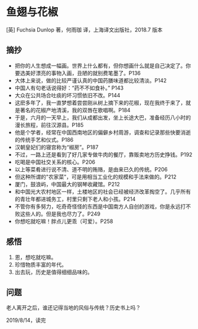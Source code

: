 # 鱼翅与花椒

[英] Fuchsia Dunlop 著，何雨珈 译，上海译文出版社，2018.7 版本

## 摘抄

* 把你的人生想成一幅画。世界上什么都有，但你想画什么就是自己决定了。你要选美好漂亮的事物入画，丑陋的就别费笔墨了。P136
* 大体上来说，做的比较严谨认真的中国药膳味道都比较清淡。P142
* 中国人有句老话说得好：“药不不如食补。” P143
* 大众在公共场合吐痰的坏习惯依旧不改。P144
* 这麽多年了，我一直梦想着尝尝刚从树上摘下来的花椒，现在我终于来了，就是著名的花椒产地清溪，我的双唇在歌唱啊。P184
* 于是，六月的一天早上，我们从成都出发，坐上长途大巴，准备经历八小时的漫长旅程，前往汉源县。P185
* 他是个学者，经常在中国西南地区的偏僻乡村周游，调查和记录那些快要消逝的传统手艺和仪式。P186
* 汉朝皇妃们的寝宫称为“椒房”。P187
* 不过，一路上还是看到了好几家专做牛肉的餐厅，靠贩卖地方历史挣钱。P192
* 吃喝是中国社交关系的核心。P206
* 以上等菜肴进行说不清、道不明的贿赂，是由来已久的传统。P206
* 但这种所谓的"农家菜"，可是用相当工业化的规模和手法来做的。P212
* 厦门，鼓浪屿，中国最大的钢琴收藏馆。P212
* 和中国光大农村地区一样，土楼地区的社会已经被经济改革掏空了。几乎所有的青壮年都进城务工，村里只剩下老人和小孩。P214
* 不管你有多努力，吃奇奇怪怪的东西是中国南方人自创的游戏，你是永远打不败这些人的。但是我也尽力了。P249
* 你想吃就吃嘛！胖点儿更乖（可爱）。P258

## 感悟

1. 恩，想吃就吃嘛。
2. 珍惜物质丰富的年代。
3. 出去玩，历史是值得细细品味的。

## 问题

老人离开之后，谁还记得当地的风俗与传统？历史书上吗？



2019/8/14，读完
